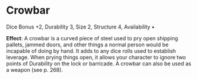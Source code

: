 # Crowbar

Dice Bonus +2, Durability 3, Size 2, Structure 4, Availability •

**Effect**: A crowbar is a curved piece of steel used to pry
open shipping pallets, jammed doors, and other things a
normal person would be incapable of doing by hand. It adds
to any dice rolls used to establish leverage. When prying
things open, it allows your character to ignore two points of
Durability on the lock or barricade. A crowbar can also be
used as a weapon (see p. 268).